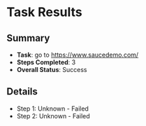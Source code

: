 
# Task Results

## Summary
- **Task**: go to https://www.saucedemo.com/
- **Steps Completed**: 3
- **Overall Status**: Success

## Details
- Step 1: Unknown - Failed
- Step 2: Unknown - Failed
